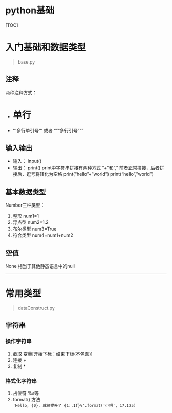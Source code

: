 # python基础
[TOC]

# 入门基础和数据类型
> base.py
## 注释
两种注释方式：
* #   单行
* ’‘’多行单引号‘’‘    或者 “”“多行引号”“”


## 输入输出
* 输入：    input()
* 输出：    print()
print中字符串拼接有两种方式    “+”和”,”  前者正常拼接，后者拼接后，逗号将转化为空格
print(“hello”+”world”)
print(“hello”,”world”)


## 基本数据类型
Number三种类型：
1. 整形              num1=1
2. 浮点型         num2=1.2
3. 布尔类型     num3=True
4. 符合类型     num4=num1+num2

## 空值
None   相当于其他静态语言中的null

------
# 常用类型
> dataConstruct.py
## 字符串
### 操作字符串
1. 截取     变量[开始下标：结束下标(不包含)]
2. 连接      +
3. 复制      *
### 格式化字符串
1. 占位符   %s等
2. format() 方法     
```'Hello, {0}, 成绩提升了 {1:.1f}%'.format('小明', 17.125)```

